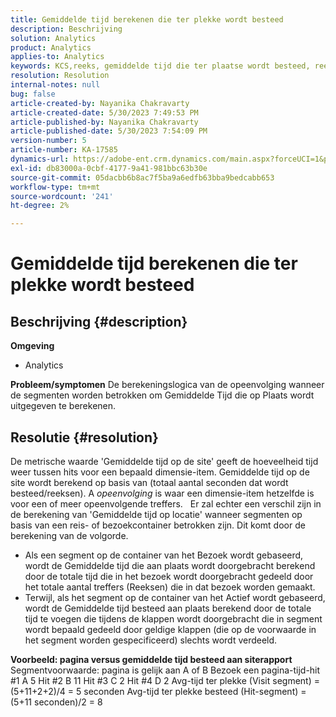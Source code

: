 ```yaml
---
title: Gemiddelde tijd berekenen die ter plekke wordt besteed
description: Beschrijving
solution: Analytics
product: Analytics
applies-to: Analytics
keywords: KCS,reeks, gemiddelde tijd die ter plaatse wordt besteed, reekslogica
resolution: Resolution
internal-notes: null
bug: false
article-created-by: Nayanika Chakravarty
article-created-date: 5/30/2023 7:49:53 PM
article-published-by: Nayanika Chakravarty
article-published-date: 5/30/2023 7:54:09 PM
version-number: 5
article-number: KA-17585
dynamics-url: https://adobe-ent.crm.dynamics.com/main.aspx?forceUCI=1&pagetype=entityrecord&etn=knowledgearticle&id=40545720-23ff-ed11-8f6e-6045bd006e5a
exl-id: db83000a-0cbf-4177-9a41-981bbc63b30e
source-git-commit: 05dacbb6b8ac7f5ba9a6edfb63bba9bedcabb653
workflow-type: tm+mt
source-wordcount: '241'
ht-degree: 2%

---
```


# Gemiddelde tijd berekenen die ter plekke wordt besteed

## Beschrijving {#description}

<b>Omgeving</b>
- Analytics



<b>Probleem/symptomen</b>
De berekeningslogica van de opeenvolging wanneer de segmenten worden betrokken om Gemiddelde Tijd die op Plaats wordt uitgegeven te berekenen.


## Resolutie {#resolution}


De metrische waarde &#39;Gemiddelde tijd op de site&#39; geeft de hoeveelheid tijd weer tussen hits voor een bepaald dimensie-item. Gemiddelde tijd op de site wordt berekend op basis van (totaal aantal seconden dat wordt besteed/reeksen). A *opeenvolging* is waar een dimensie-item hetzelfde is voor een of meer opeenvolgende treffers.
 
Er zal echter een verschil zijn in de berekening van &#39;Gemiddelde tijd op locatie&#39; wanneer segmenten op basis van een reis- of bezoekcontainer betrokken zijn. Dit komt door de berekening van de volgorde.

- Als een segment op de container van het Bezoek wordt gebaseerd, wordt de Gemiddelde tijd die aan plaats wordt doorgebracht berekend door de totale tijd die in het bezoek wordt doorgebracht gedeeld door het totale aantal treffers (Reeksen) die in dat bezoek worden gemaakt.
- Terwijl, als het segment op de container van het Actief wordt gebaseerd, wordt de Gemiddelde tijd besteed aan plaats berekend door de totale tijd te voegen die tijdens de klappen wordt doorgebracht die in segment wordt bepaald gedeeld door geldige klappen (die op de voorwaarde in het segment worden gespecificeerd) slechts wordt verdeeld.


<b>Voorbeeld: pagina versus gemiddelde tijd besteed aan siterapport</b>
 
Segmentvoorwaarde: pagina is gelijk aan A of B Bezoek een pagina-tijd-hit #1 A 5 Hit #2 B 11 Hit #3 C 2 Hit #4 D 2 Avg-tijd ter plekke (Visit segment) = (5+11+2+2)/4 = 5 seconden Avg-tijd ter plekke besteed (Hit-segment) = (5+11 seconden)/2 = 8
